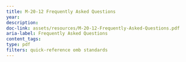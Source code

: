 ```yaml
---
title: M-20-12 Frequently Asked Questions
year: 
description: 
doc-link: assets/resources/M-20-12-Frequently-Asked-Questions.pdf
aria-label: Frequently Asked Questions
content_tags: 
type: pdf
filters: quick-reference omb standards
---
```

